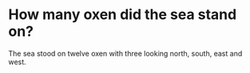 # How many oxen did the sea stand on?

The sea stood on twelve oxen with three looking north, south, east and west.
